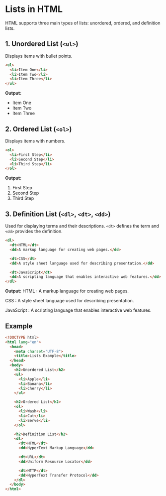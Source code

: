 # Lists in HTML

HTML supports three main types of lists: unordered, ordered, and definition lists.

## 1. Unordered List (`<ul>`)

Displays items with bullet points.

```html
<ul>
  <li>Item One</li>
  <li>Item Two</li>
  <li>Item Three</li>
</ul>
```

**Output:**

* Item One
* Item Two
* Item Three

## 2. Ordered List (`<ol>`)

Displays items with numbers.

```html
<ol>
  <li>First Step</li>
  <li>Second Step</li>
  <li>Third Step</li>
</ol>
```

**Output:**

1. First Step
2. Second Step
3. Third Step

## 3. Definition List (`<dl>`, `<dt>`, `<dd>`)

Used for displaying terms and their descriptions. `<dt>` defines the term and `<dd>` provides the definition.

```html
<dl>
  <dt>HTML</dt>
  <dd>A markup language for creating web pages.</dd>

  <dt>CSS</dt>
  <dd>A style sheet language used for describing presentation.</dd>

  <dt>JavaScript</dt>
  <dd>A scripting language that enables interactive web features.</dd>
</dl>
```

**Output:**
HTML
: A markup language for creating web pages.

CSS
: A style sheet language used for describing presentation.

JavaScript
: A scripting language that enables interactive web features.

## Example

```html
<!DOCTYPE html>
<html lang="en">
  <head>
    <meta charset="UTF-8">
    <title>Lists Example</title>
  </head>
  <body>
    <h2>Unordered List</h2>
    <ul>
      <li>Apple</li>
      <li>Banana</li>
      <li>Cherry</li>
    </ul>

    <h2>Ordered List</h2>
    <ol>
      <li>Wash</li>
      <li>Cut</li>
      <li>Serve</li>
    </ol>

    <h2>Definition List</h2>
    <dl>
      <dt>HTML</dt>
      <dd>HyperText Markup Language</dd>

      <dt>URL</dt>
      <dd>Uniform Resource Locator</dd>

      <dt>HTTP</dt>
      <dd>HyperText Transfer Protocol</dd>
    </dl>
  </body>
</html>
```
